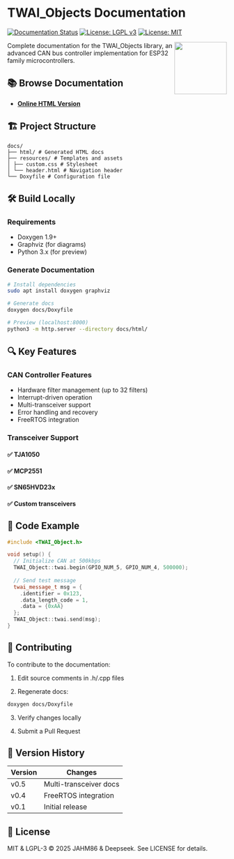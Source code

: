 # TWAI_Objects Documentation

[![Documentation Status](https://img.shields.io/badge/docs-latest-brightgreen.svg)](https://jahm86.github.io/TWAI_Objects/)
[![License: LGPL v3](https://img.shields.io/badge/License-LGPL_v3-blue.svg)](https://www.gnu.org/licenses/lgpl-3.0)
[![License: MIT](https://img.shields.io/badge/License-MIT-yellow.svg)](https://opensource.org/licenses/MIT)

<img src="https://raw.githubusercontent.com/jahm86/TWAI_Objects/main/assets/canbus-icon.svg" width="120" align="right">

Complete documentation for the TWAI_Objects library, an advanced CAN bus controller implementation for ESP32 family microcontrollers.

## 📚 Browse Documentation

- **[Online HTML Version](https://jahm86.github.io/TWAI_Objects/)**

## 🏗️ Project Structure

```
docs/
├── html/ # Generated HTML docs
├── resources/ # Templates and assets
│ ├── custom.css # Stylesheet
│ └── header.html # Navigation header
└── Doxyfile # Configuration file
```

## 🛠️ Build Locally

### Requirements
- Doxygen 1.9+
- Graphviz (for diagrams)
- Python 3.x (for preview)

### Generate Documentation

```bash
# Install dependencies
sudo apt install doxygen graphviz

# Generate docs
doxygen docs/Doxyfile

# Preview (localhost:8000)
python3 -m http.server --directory docs/html/
```

## 🔍 Key Features

### CAN Controller Features
- Hardware filter management (up to 32 filters)
- Interrupt-driven operation
- Multi-transceiver support
- Error handling and recovery
- FreeRTOS integration

### Transceiver Support

#### ✅ TJA1050
#### ✅ MCP2551
#### ✅ SN65HVD23x
#### ✅ Custom transceivers

## 📝 Code Example

```cpp
#include <TWAI_Object.h>

void setup() {
  // Initialize CAN at 500kbps
  TWAI_Object::twai.begin(GPIO_NUM_5, GPIO_NUM_4, 500000);
  
  // Send test message
  twai_message_t msg = {
    .identifier = 0x123,
    .data_length_code = 1,
    .data = {0xAA}
  };
  TWAI_Object::twai.send(msg);
}
```

## 🤝 Contributing

To contribute to the documentation:

1. Edit source comments in .h/.cpp files

2. Regenerate docs:

 ```bash
 doxygen docs/Doxyfile
 ```

3. Verify changes locally

4. Submit a Pull Request

## 📌 Version History

|Version|Changes|
|-|-|
|v0.5|Multi-transceiver docs|
|v0.4|FreeRTOS integration|
|v0.1|Initial release|

## 📜 License

MIT & LGPL-3 © 2025 JAHM86 & Deepseek. See LICENSE for details.